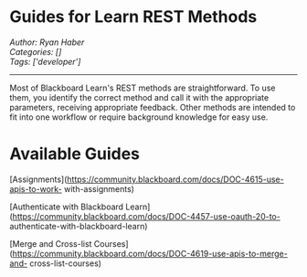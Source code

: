# Guides for Learn REST Methods
*Author: Ryan Haber*  
*Categories: []*  
*Tags: ['developer']*  
<hr />
Most of Blackboard Learn's REST methods are straightforward. To use them, you
identify the correct method and call it with the appropriate parameters,
receiving appropriate feedback. Other methods are intended to fit into one
workflow or require background knowledge for easy use.

# Available Guides

[Assignments](https://community.blackboard.com/docs/DOC-4615-use-apis-to-work-
with-assignments)

[Authenticate with Blackboard
Learn](https://community.blackboard.com/docs/DOC-4457-use-oauth-20-to-
authenticate-with-blackboard-learn)

[Merge and Cross-list
Courses](https://community.blackboard.com/docs/DOC-4619-use-apis-to-merge-and-
cross-list-courses)

